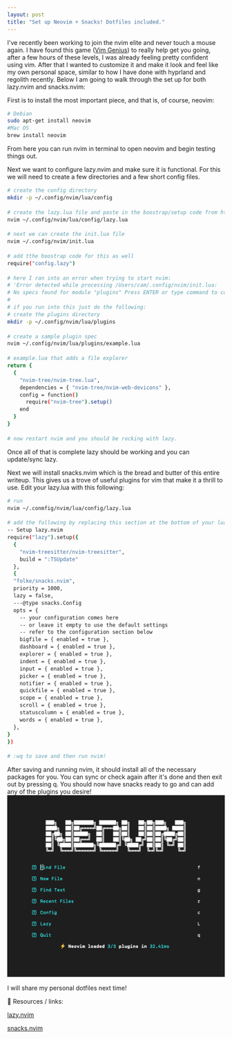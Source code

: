 ```yaml
---
layout: post
title: "Set up Neovim + Snacks! Dotfiles included."
---
```


I've recently been working to join the nvim elite and never touch a mouse again. I have found this game ([Vim Genius](http://www.vimgenius.com/)) to really help get you going, after a few hours of these levels, I was already feeling pretty confident using vim. After that I wanted to customize it and make it look and feel like my own personal space, similar to how I have done with hyprland and regolith recently. Below I am going to walk through the set up for both lazy.nvim and snacks.nvim: 

First is to install the most important piece, and that is, of course, neovim:
```bash
# Debian
sudo apt-get install neovim
#Mac OS
brew install neovim
```
From here you can run nvim in terminal to open neovim and begin testing things out.

Next we want to configure lazy.nvim and make sure it is functional. For this we will need to create a few directories and a few short config files.

``` bash
# create the config directory
mkdir -p ~/.config/nvim/lua/config

# create the lazy.lua file and paste in the boostrap/setup code from https://lazy.folke.io/installation
nvim ~/.config/nvim/lua/config/lazy.lua

# next we can create the init.lua file
nvim ~/.config/nvim/init.lua

# add tthe boostrap code for this as well
require("config.lazy")

# here I ran into an error when trying to start nvim: 
# 'Error detected while processing /Users/cam/.config/nvim/init.lua: 
# No specs found for module "plugins" Press ENTER or type command to continue'
#
# if you run into this just do the following:
# create the plugins directory
mkdir -p ~/.config/nvim/lua/plugins

# create a sample plugin spec
nvim ~/.config/nvim/lua/plugins/example.lua

# example.lua that adds a file explorer
return {
  {
    "nvim-tree/nvim-tree.lua",
    dependencies = { "nvim-tree/nvim-web-devicons" },
    config = function()
      require("nvim-tree").setup()
    end
  }
}

# now restart nvim and you should be rocking with lazy.     
```
Once all of that is complete lazy should be working and you can update/sync lazy.

Next we will install snacks.nvim which is the bread and butter of this entire writeup. This gives us a trove of useful plugins for vim that make it a thrill to use.
Edit your lazy.lua with this following:

```bash
# run
nvim ~/.conmfig/nvim/lua/config/lazy.lua

# add the following by replacing this section at the bottom of your lua file
-- Setup lazy.nvim
require("lazy").setup({
  {
    "nvim-treesitter/nvim-treesitter",
    build = ":TSUpdate"
  },
  {
  "folke/snacks.nvim",
  priority = 1000,
  lazy = false,
  ---@type snacks.Config
  opts = {
    -- your configuration comes here
    -- or leave it empty to use the default settings
    -- refer to the configuration section below
    bigfile = { enabled = true },
    dashboard = { enabled = true },
    explorer = { enabled = true },
    indent = { enabled = true },
    input = { enabled = true },
    picker = { enabled = true },
    notifier = { enabled = true },
    quickfile = { enabled = true },
    scope = { enabled = true },
    scroll = { enabled = true },
    statuscolumn = { enabled = true },
    words = { enabled = true },
  },
}
})

# :wq to save and then run nvim!
```

After saving and running nvim, it should install all of the necessary packages for you. You can sync or check again after it's done and then exit out by pressing q. You should now have snacks ready to go and can add any of the plugins you desire!
![snacks.png](../assets/snacks.png)

I will share my personal dotfiles next time!

🔗 Resources / links:

[lazy.nvim](https://lazy.folke.io/installation)

[snacks.nvim](https://github.com/folke/snacks.nvim)